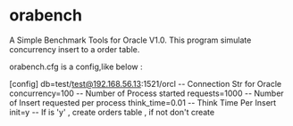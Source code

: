 # orabench
A Simple Benchmark Tools for Oracle V1.0. 
This program simulate concurrency insert to a order table.

orabench.cfg is a config,like below :

[config]
db=test/test@192.168.56.13:1521/orcl    -- Connection Str for Oracle
concurrency=100                         -- Number of Process started 
requests=1000                           -- Number of Insert requested per process
think_time=0.01                         -- Think Time Per Insert
init=y                                  -- If is 'y' , create orders table , if not don't create    

